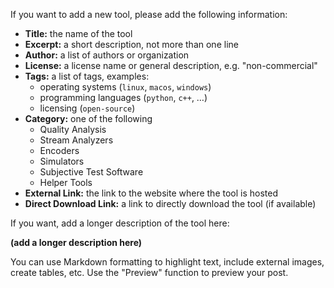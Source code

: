 If you want to add a new tool, please add the following information:

- **Title:** the name of the tool
- **Excerpt:** a short description, not more than one line
- **Author:** a list of authors or organization
- **License:** a license name or general description, e.g. "non-commercial"
- **Tags:** a list of tags, examples:
    - operating systems (`linux`, `macos`, `windows`)
    - programming languages (`python`, `c++`, …)
    - licensing (`open-source`)
- **Category:** one of the following
    - Quality Analysis
    - Stream Analyzers
    - Encoders
    - Simulators
    - Subjective Test Software
    - Helper Tools
- **External Link:** the link to the website where the tool is hosted
- **Direct Download Link:** a link to directly download the tool (if available)

If you want, add a longer description of the tool here:

**(add a longer description here)**

You can use Markdown formatting to highlight text, include external images, create tables, etc. Use the "Preview" function to preview your post.